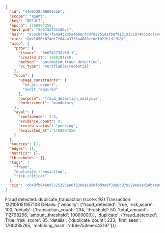 ```json
{
  "id": "14e0229a98091ebb",
  "scope": "agent",
  "key": "RESULT",
  "epoch": 1760294250,
  "host_pid": "9e6742732c60:1",
  "hash": "856c874bc7f64a43735a4688cfddf022b1d1fb8f91219151074b553c14c4e1e9",
  "cid": "QmV1856c874bc7f64a43735a4688cfddf022b1d1fb8f",
  "aicp": {
    "prov": {
      "issuer": "9e6742732c60:1",
      "created_at": 1760294250,
      "method": "automated_fraud_detection",
      "vc_type": "VerifiableCredential"
    },
    "ucon": {
      "usage_constraints": [
        "no_pii_export",
        "audit_required"
      ],
      "purpose": "fraud_detection_analysis",
      "enforcement": "mandatory"
    },
    "eval": {
      "confidence": 1.0,
      "evidence_count": 0,
      "review_status": "pending",
      "evaluated_at": 1760294250
    }
  },
  "sources": [],
  "edges": [],
  "metrics": {},
  "thresholds": {},
  "tags": [
    "fraud",
    "duplicate_transaction",
    "risk_critical"
  ],
  "sig": "cb40fb6460d5225325ee0f3280a1950fdd9a9f33e6d879929e89ed24ba49a2e3"
}
```

Fraud detected: duplicate_transaction (score: 92)
Transaction: 122105151957108
Details: {'velocity': {'fraud_detected': True, 'risk_score': 100, 'details': {'transaction_count': 234, 'threshold': 50, 'total_amount': 112798296, 'amount_threshold': 10000000}}, 'duplicate': {'fraud_detected': True, 'risk_score': 85, 'details': {'duplicate_count': 233, 'first_seen': 1760285765, 'matching_hash': 'c64e753eaec43197'}}}